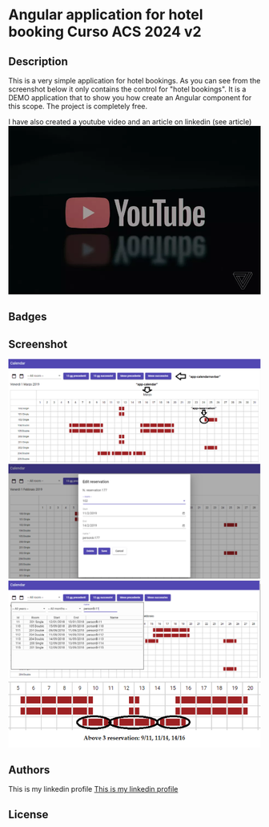 # Angular application for hotel booking Curso ACS 2024 v2

## Description

This is a very simple application for hotel bookings. As you can see from the screenshot below it only contains the control for "hotel bookings". It is a DEMO application that to show you how create an Angular component for this scope. The project is completely free.

I have also created a youtube video and an article on linkedin (see article)
[![Watch the video](/screenshot/youtubeplay.jpg)](https://youtu.be/jBD-GVgJRM4)

## Badges

## Screenshot

![hotelbooking1](/screenshot/image1.png)
![hotelbooking2](/screenshot/image2.png)
![hotelbooking3](/screenshot/image3.png)
![hotelbooking4](/screenshot/image4.png)

## Authors

This is my linkedin profile
[This is my linkedin profile](https://www.linkedin.com/in/stefano-marchisio-88b5803a/)


## License
